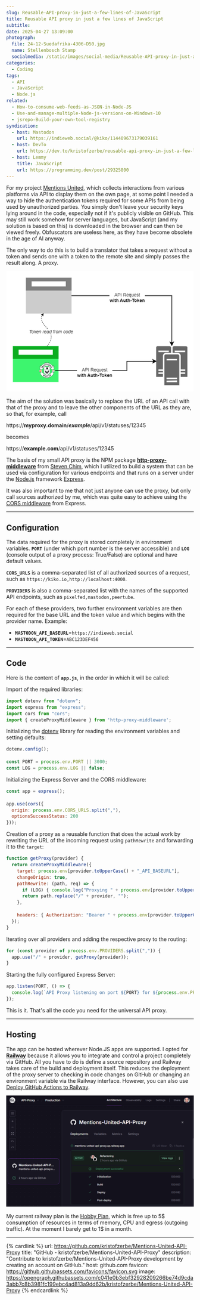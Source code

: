 ```yaml
---
slug: Reusable-API-proxy-in-just-a-few-lines-of-JavaScript
title: Reusable API proxy in just a few lines of JavaScript
subtitle: 
date: 2025-04-27 13:09:00
photograph:
  file: 24-12-Suedafrika-4306-D50.jpg
  name: Stellenbosch Stamp
  socialmedia: /static/images/social-media/Reusable-API-proxy-in-just-a-few-lines-of-JavaScript.jpg
categories:
  - Coding
tags:
  - API
  - JavaScript
  - Node.js
related:
  - How-to-consume-web-feeds-as-JSON-in-Node-JS
  - Use-and-manage-multiple-Node-js-versions-on-Windows-10
  - jsrepo-Build-your-own-tool-registry
syndication:
  - host: Mastodon
    url: https://indieweb.social/@kiko/114409673179039161
  - host: DevTo
    url: https://dev.to/kristofzerbe/reusable-api-proxy-in-just-a-few-lines-of-javascript-2044
  - host: Lemmy
    title: JavaScript
    url: https://programming.dev/post/29325800
---
```


For my project [Mentions United](/projects/mentions-united), which collects interactions from various platforms via API to display them on the own page, at some point I needed a way to hide the authentication tokens required for some APIs from being used by unauthorized parties. You simply don't leave your security keys lying around in the code, especially not if it's publicly visible on GitHub. This may still work somehow for server languages, but JavaScript (and my solution is based on this) is downloaded in the browser and can then be viewed freely. Obfuscators are useless here, as they have become obsolete in the age of AI anyway.

The only way to do this is to build a translator that takes a request without a token and sends one with a token to the remote site and simply passes the result along. A proxy.

![Token vs. Proxy Token](Reusable-API-proxy-in-just-a-few-lines-of-JavaScript/Token-vs-Proxy-Token.png)

<!-- more -->

The aim of the solution was basically to replace the URL of an API call with that of the proxy and to leave the other components of the URL as they are, so that, for example, call 

https://**myproxy.domain**/_**example**_/api/v1/statuses/12345

becomes

https://**example.com**/api/v1/statuses/12345

The basis of my small API proxy is the NPM package [**http-proxy-middleware**](https://www.npmjs.com/package/http-proxy-middleware) from [Steven Chim](https://github.com/chimurai), which I utilized to build a system that can be used via configuration for various endpoints and that runs on a server under the [Node.js](https://nodejs.org) framework [Express](https://expressjs.com).

It was also important to me that not just anyone can use the proxy, but only call sources authorized by me, which was quite easy to achieve using the [CORS middleware]() from Express.

---

## Configuration

The data required for the proxy is stored completely in environment variables. **`PORT`** (under which port number is the server accessible) and **``LOG``** (console output of a proxy process: True/False) are optional and have default values.

**`CORS_URLS`** is a comma-separated list of all authorized sources of a request, such as `https://kiko.io,http://localhost:4000`. 

**`PROVIDERS`** is also a comma-separated list with the names of the supported API endpoints, such as `pixelfed,mastodon,peertube`. 

For each of these providers, two further environment variables are then required for the base URL and the token value and which begins with the provider name. Example:

- **`MASTODON_API_BASEURL`**=`https://indieweb.social`
- **`MASTODON_API_TOKEN`**=`ABC123DEF456`

---

## Code

Here is the content of **`app.js`**, in the order in which it will be called:

Import of the required libraries:

```js
import dotenv from "dotenv";
import express from "express";
import cors from "cors";
import { createProxyMiddleware } from 'http-proxy-middleware';
```

Initializing the [dotenv](https://www.npmjs.com/package/dotenv) library for reading the environment variables and setting defaults:

```js
dotenv.config();

const PORT = process.env.PORT || 3000;
const LOG = process.env.LOG || false;
```

Initializing the Express Server and the CORS middleware:

```js
const app = express();

app.use(cors({
  origin: process.env.CORS_URLS.split(","),
  optionsSuccessStatus: 200
}));
```

Creation of a proxy as a reusable function that does the actual work by rewriting the URL of the incoming request using `pathRewrite` and forwarding it to the `target`:

```js
function getProxy(provider) {
  return createProxyMiddleware({
    target: process.env[provider.toUpperCase() + "_API_BASEURL"],
    changeOrigin: true,
    pathRewrite: (path, req) => {
      if (LOG) { console.log("Proxying " + process.env[provider.toUpperCase() + "_API_BASEURL"] + path); }
      return path.replace("/" + provider, "");
    },

    headers: { Authorization: "Bearer " + process.env[provider.toUpperCase() + "_API_TOKEN"] }
  });
}
```

Iterating over all providers and adding the respective proxy to the routing:

```js
for (const provider of process.env.PROVIDERS.split(",")) {
  app.use("/" + provider, getProxy(provider));
}
```

Starting the fully configured Express Server:

```js
app.listen(PORT, () => {
  console.log(`API Proxy listening on port ${PORT} for ${process.env.PROVIDERS}`);
});
```

This is it. That's all the code you need for the universal API proxy.

---

## Hosting

The app can be hosted wherever Node.JS apps are supported. I opted for [**Railway**](https://railway.com) because it allows you to integrate and control a project completely via GitHub. All you have to do is define a source repository and Railway takes care of the build and deployment itself. This reduces the deployment of the proxy server to checking in code changes on GitHub or changing an environment variable via the Railway interface. However, you can also use [Deploy GitHub Actions to Railway](https://blog.railway.com/p/github-actions).

![Railway Dashboard](Reusable-API-proxy-in-just-a-few-lines-of-JavaScript/Railway-Dashboard.png)

My current railway plan is the [Hobby Plan](https://railway.com/workspace/plans), which is free up to 5$ consumption of resources in terms of memory, CPU and egress (outgoing traffic). At the moment I barely get to 1$ in a month.

---

{% cardlink %}
url: https://github.com/kristofzerbe/Mentions-United-API-Proxy
title: "GitHub - kristofzerbe/Mentions-United-API-Proxy"
description: "Contribute to kristofzerbe/Mentions-United-API-Proxy development by creating an account on GitHub."
host: github.com
favicon: https://github.githubassets.com/favicons/favicon.svg
image: https://opengraph.githubassets.com/c041e0b3ebf32928209266be74d9cda3abb7c8b3981fc199ebc4ad813a9dd62b/kristofzerbe/Mentions-United-API-Proxy
{% endcardlink %}

